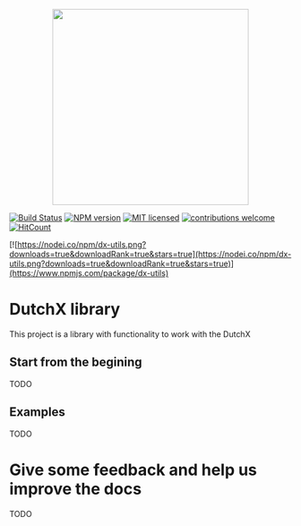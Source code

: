 <p align="center">
  <img width="350px" src="http://dutchx.readthedocs.io/en/latest/_static/DutchX-logo_blue.svg" />
</p>

[![Build Status](https://travis-ci.org/mariano-aguero/dx-utils.png?branch=master)](https://travis-ci.org/mariano-aguero/dx-utils)
[![NPM version](https://badge.fury.io/js/dx-utils.svg)](https://npmjs.org/package/dx-utils)
[![MIT licensed](https://img.shields.io/badge/license-MIT-blue.svg)](https://raw.githubusercontent.com/mariano-aguero/dx-utils/master/LICENSE)
[![contributions welcome](https://img.shields.io/badge/contributions-welcome-brightgreen.svg?style=flat)](https://github.com/dwyl/esta/issues)
[![HitCount](http://hits.dwyl.com/mariano-aguero/dx-utils.svg)](http://hits.dwyl.com/mariano-aguero/dx-utils)

[![https://nodei.co/npm/dx-utils.png?downloads=true&downloadRank=true&stars=true](https://nodei.co/npm/dx-utils.png?downloads=true&downloadRank=true&stars=true)](https://www.npmjs.com/package/dx-utils)


# DutchX library
This project is a library with functionality to work with the DutchX

## Start from the begining

TODO

## Examples

TODO

# Give some feedback and help us improve the docs
TODO 
